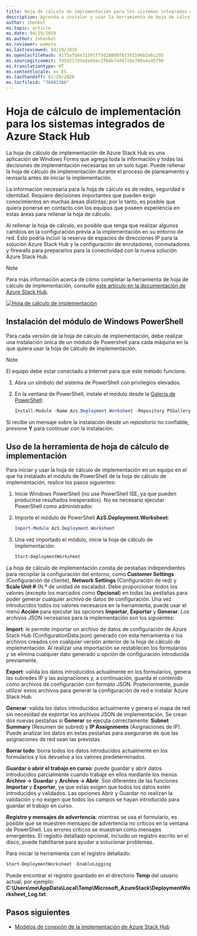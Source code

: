 ```yaml
---
title: Hoja de cálculo de implementación para los sistemas integrados de Azure Stack Hub
description: Aprenda a instalar y usar la herramienta de hoja de cálculo de implementación para implementar Azure Stack Hub.
author: ihenkel
ms.topic: article
ms.date: 04/19/2019
ms.author: inhenkel
ms.reviewer: wamota
ms.lastreviewed: 04/19/2019
ms.openlocfilehash: 4173afb6e31591f75d28880f67301596b2a6c295
ms.sourcegitcommit: fd5d217d3a8adeec2f04b74d4728e709a4a95790
ms.translationtype: HT
ms.contentlocale: es-ES
ms.lasthandoff: 01/29/2020
ms.locfileid: "76882386"
---
```

# <a name="deployment-worksheet-for-azure-stack-hub-integrated-systems"></a>Hoja de cálculo de implementación para los sistemas integrados de Azure Stack Hub

La hoja de cálculo de implementación de Azure Stack Hub es una aplicación de Windows Forms que agrega toda la información y todas las decisiones de implementación necesarias en un solo lugar. Puede rellenar la hoja de cálculo de implementación durante el proceso de planeamiento y revisarla antes de iniciar la implementación.

La información necesaria para la hoja de cálculo es de redes, seguridad e identidad. Requiere decisiones importantes que pueden exigir conocimientos en muchas áreas distintas; por lo tanto, es posible que quiera ponerse en contacto con los equipos que poseen experiencia en estas áreas para rellenar la hoja de cálculo.

Al rellenar la hoja de cálculo, es posible que tenga que realizar algunos cambios en la configuración previa a la implementación en su entorno de red. Esto podría incluir la reserva de espacios de direcciones IP para la solución Azure Stack Hub y la configuración de enrutadores, conmutadores y firewalls para prepararlos para la conectividad con la nueva solución Azure Stack Hub.

> [!NOTE]
> Para más información acerca de cómo completar la herramienta de hoja de cálculo de implementación, consulte [este artículo en la documentación de Azure Stack Hub](azure-stack-datacenter-integration.md).

[![Hoja de cálculo de implementación](media/azure-stack-deployment-worksheet/depworksheet.png "Hoja de cálculo de implementación")](media/azure-stack-deployment-worksheet/depworksheet.png)

## <a name="installing-the-windows-powershell-module"></a>Instalación del módulo de Windows PowerShell

Para cada versión de la hoja de cálculo de implementación, debe realizar una instalación única de un módulo de Powershell para cada máquina en la que quiera usar la hoja de cálculo de implementación.

> [!NOTE]  
> El equipo debe estar conectado a Internet para que este método funcione.

1. Abra un símbolo del sistema de PowerShell con privilegios elevados.

2. En la ventana de PowerShell, instale el módulo desde la [Galería de PowerShell](https://www.powershellgallery.com/packages/Azs.Deployment.Worksheet/):

   ```PowerShell
   Install-Module -Name Azs.Deployment.Worksheet -Repository PSGallery
   ```

Si recibe un mensaje sobre la instalación desde un repositorio no confiable, presione **Y** para continuar con la instalación.

## <a name="use-the-deployment-worksheet-tool"></a>Uso de la herramienta de hoja de cálculo de implementación

Para iniciar y usar la hoja de cálculo de implementación en un equipo en el que ha instalado el módulo de PowerShell de la hoja de cálculo de implementación, realice los pasos siguientes:

1. Inicie Windows PowerShell (no use PowerShell ISE, ya que pueden producirse resultados inesperados). No es necesario ejecutar PowerShell como administrador.

2. Importe el módulo de PowerShell **AzS.Deployment.Worksheet**:

   ```PowerShell
   Import-Module AzS.Deployment.Worksheet
   ```

3. Una vez importado el módulo, inicie la hoja de cálculo de implementación:

   ```PowerShell
   Start-DeploymentWorksheet
   ```

La hoja de cálculo de implementación consta de pestañas independientes para recopilar la configuración del entorno, como **Customer Settings** (Configuración de cliente), **Network Settings** (Configuración de red) y **Scale Unit #** (N.º de unidad de escalado). Debe proporcionar todos los valores (excepto los marcados como **Opcional**) en todas las pestañas para poder generar cualquier archivo de datos de configuración. Una vez introducidos todos los valores necesarios en la herramienta, puede usar el menú **Acción** para ejecutar las opciones **Importar**, **Exportar** y **Generar**. Los archivos JSON necesarios para la implementación son los siguientes:

**Import**: le permite importar un archivo de datos de configuración de Azure Stack Hub (ConfigurationData.json) generado con esta herramienta o los archivos creados con cualquier versión anterior de la hoja de cálculo de implementación. Al realizar una importación se restablecen los formularios y se elimina cualquier dato generado u opción de configuración introducida previamente.

**Export**: valida los datos introducidos actualmente en los formularios, genera las subredes IP y las asignaciones y, a continuación, guarda el contenido como archivos de configuración con formato JSON. Posteriormente, puede utilizar estos archivos para generar la configuración de red e instalar Azure Stack Hub.

**Generar**: valida los datos introducidos actualmente y genera el mapa de red sin necesidad de exportar los archivos JSON de implementación. Se crean dos nuevas pestañas si **Generar** se ejecuta correctamente: **Subnet Summary** (Resumen de subred) y **IP Assignments** (Asignaciones de IP). Puede analizar los datos en estas pestañas para asegurarse de que las asignaciones de red sean las previstas.

**Borrar todo**: borra todos los datos introducidos actualmente en los formularios y los devuelve a los valores predeterminados.

**Guardar o abrir el trabajo en curso**: puede guardar y abrir datos introducidos parcialmente cuando trabaje en ellos mediante los menús **Archivo -> Guardar** y **Archivo -> Abrir**. Son diferentes de las funciones **Importar** y **Exportar**, ya que estas exigen que todos los datos estén introducidos y validados. Las opciones Abrir y Guardar no realizan la validación y no exigen que todos los campos se hayan introducido para guardar el trabajo en curso.

**Registro y mensajes de advertencia**: mientras se usa el formulario, es posible que se muestren mensajes de advertencia no críticos en la ventana de PowerShell. Los errores críticos se muestran como mensajes emergentes. El registro detallado opcional, incluido un registro escrito en el disco, puede habilitarse para ayudar a solucionar problemas.

Para iniciar la herramienta con el registro detallado:

   ```PowerShell
   Start-DeploymentWorksheet -EnableLogging
   ```

Puede encontrar el registro guardado en el directorio **Temp** del usuario actual; por ejemplo: **C:\Users\me\AppData\Local\Temp\Microsoft_AzureStack\DeploymentWorksheet_Log.txt**.

## <a name="next-steps"></a>Pasos siguientes

* [Modelos de conexión de la implementación de Azure Stack Hub](azure-stack-connection-models.md)
